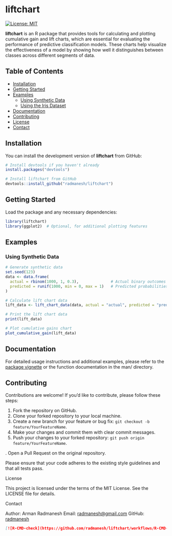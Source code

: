 # liftchart

[![License: MIT](https://img.shields.io/badge/License-MIT-yellow.svg)](https://opensource.org/licenses/MIT)

**liftchart** is an R package that provides tools for calculating and plotting cumulative gain and lift charts, which are essential for evaluating the performance of predictive classification models. These charts help visualize the effectiveness of a model by showing how well it distinguishes between classes across different segments of data.

## Table of Contents

- [Installation](#installation)
- [Getting Started](#getting-started)
- [Examples](#examples)
  - [Using Synthetic Data](#using-synthetic-data)
  - [Using the Iris Dataset](#using-the-iris-dataset)
- [Documentation](#documentation)
- [Contributing](#contributing)
- [License](#license)
- [Contact](#contact)

## Installation

You can install the development version of **liftchart** from GitHub:

```R
# Install devtools if you haven't already
install.packages("devtools")

# Install liftchart from GitHub
devtools::install_github("radmanesh/liftchart")
```
## Getting Started

Load the package and any necessary dependencies:

```R
library(liftchart)
library(ggplot2)  # Optional, for additional plotting features
```
## Examples

### Using Synthetic Data

```R
# Generate synthetic data
set.seed(123)
data <- data.frame(
  actual = rbinom(1000, 1, 0.3),              # Actual binary outcomes
  predicted = runif(1000, min = 0, max = 1)   # Predicted probabilities
)

# Calculate lift chart data
lift_data <- lift_chart_data(data, actual = "actual", predicted = "predicted", groups = 10)

# Print the lift chart data
print(lift_data)

# Plot cumulative gains chart
plot_cumulative_gain(lift_data)
```
## Documentation

For detailed usage instructions and additional examples, please refer to the [package vignette](https://github.com/vignettes/introduction.html) or the function documentation in the man/ directory.

## Contributing

Contributions are welcome! If you’d like to contribute, please follow these steps:

1. Fork the repository on GitHub.
2. Clone your forked repository to your local machine.
3. Create a new branch for your feature or bug fix: `git checkout -b feature/YourFeatureName`.
4. Make your changes and commit them with clear commit messages.
5. Push your changes to your forked repository: `git push origin feature/YourFeatureName`.

. Open a Pull Request on the original repository.

Please ensure that your code adheres to the existing style guidelines and that all tests pass.

License

This project is licensed under the terms of the MIT License. See the LICENSE file for details.

Contact

Author: Arman Radmanesh
Email: radmanesh@gmail.com
GitHub: [radmanesh](https://github.com/radmanesh) 


```markdown
[![R-CMD-check](https://github.com/radmanesh/liftchart/workflows/R-CMD-check/badge.svg)](https://github.com/radmanesh/liftchart/actions)
```
```
